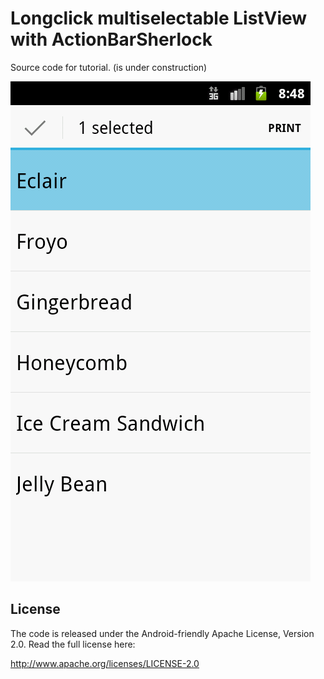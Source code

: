 Longclick multiselectable ListView with ActionBarSherlock
==================
Source code for tutorial. (is under construction)

![Alt text](screenshot.png "screenshot")

License
------------------------------------
The code is released under the Android-friendly Apache License, Version 2.0. Read the full license here:

http://www.apache.org/licenses/LICENSE-2.0


